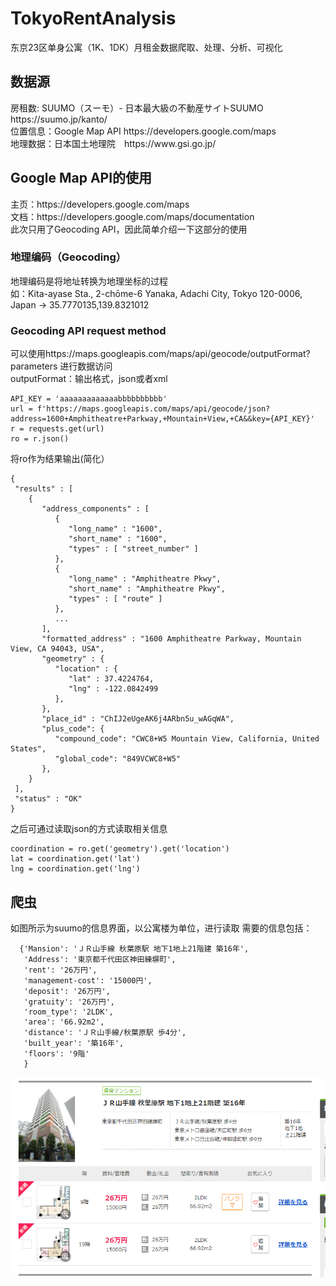 # TokyoRentAnalysis
东京23区单身公寓（1K、1DK）月租金数据爬取、处理、分析、可视化

## 数据源
<div>
房租数: SUUMO（スーモ）- 日本最大級の不動産サイトSUUMO https://suumo.jp/kanto/  <div>
位置信息：Google Map API https://developers.google.com/maps <div>
地理数据：日本国土地理院　https://www.gsi.go.jp/ <div>

## Google Map API的使用
  <div>
  主页：https://developers.google.com/maps<div>
  文档：https://developers.google.com/maps/documentation<div>
  此次只用了Geocoding API，因此简单介绍一下这部分的使用
    
  ### 地理编码（Geocoding）
  <div>
  地理编码是将地址转换为地理坐标的过程<div>
  如：Kita-ayase Sta., 2-chōme-6 Yanaka, Adachi City, Tokyo 120-0006, Japan -> 35.7770135,139.8321012
    
  ### Geocoding API request method
  <div>
  可以使用https://maps.googleapis.com/maps/api/geocode/outputFormat?parameters 进行数据访问<div>
  outputFormat：输出格式，json或者xml
    
  ```
  API_KEY = 'aaaaaaaaaaaaabbbbbbbbbb' 
  url = f'https://maps.googleapis.com/maps/api/geocode/json?address=1600+Amphitheatre+Parkway,+Mountain+View,+CA&&key={API_KEY}'
  r = requests.get(url)
  ro = r.json()
  ```
  将ro作为结果输出(简化）<div>
  
  ```
  {
   "results" : [
      {
         "address_components" : [
            {
               "long_name" : "1600",
               "short_name" : "1600",
               "types" : [ "street_number" ]
            },
            {
               "long_name" : "Amphitheatre Pkwy",
               "short_name" : "Amphitheatre Pkwy",
               "types" : [ "route" ]
            },
            ...
         ],
         "formatted_address" : "1600 Amphitheatre Parkway, Mountain View, CA 94043, USA",
         "geometry" : {
            "location" : {
               "lat" : 37.4224764,
               "lng" : -122.0842499
            },
         },
         "place_id" : "ChIJ2eUgeAK6j4ARbn5u_wAGqWA",
         "plus_code": {
            "compound_code": "CWC8+W5 Mountain View, California, United States",
            "global_code": "849VCWC8+W5"
         },
      }
   ],
   "status" : "OK"
  }
  ```
  之后可通过读取json的方式读取相关信息
  ```
  coordination = ro.get('geometry').get('location')
  lat = coordination.get('lat')
  lng = coordination.get('lng')
  ```
 
  ## 爬虫
  如图所示为suumo的信息界面，以公寓楼为单位，进行读取
  需要的信息包括：
  ```
    {'Mansion': 'ＪＲ山手線 秋葉原駅 地下1地上21階建 築16年',
     'Address': '東京都千代田区神田練塀町',
     'rent': '26万円',
     'management-cost': '15000円',
     'deposit': '26万円',
     'gratuity': '26万円',
     'room_type': '2LDK',
     'area': '66.92m2',
     'distance': 'ＪＲ山手線/秋葉原駅 歩4分',
     'built_year': '築16年',
     'floors': '9階'
     }
  ```
  ![image](https://github.com/wudong1997/TokyoRentAnalysis/blob/main/image/%E5%B1%8F%E5%B9%95%E6%88%AA%E5%9B%BE(61).png)
